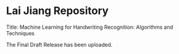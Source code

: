 # Lai Jiang Repository
Title: Machine Learning for Handwriting Recognition: Algorithms and Techniques

The Final Draft Release has been uploaded.
